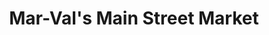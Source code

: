 ---
title: "Mar-Val's Main Street Market"
url: /groveland/mar-vals-main-street-market/
shop: Supermarkt
---